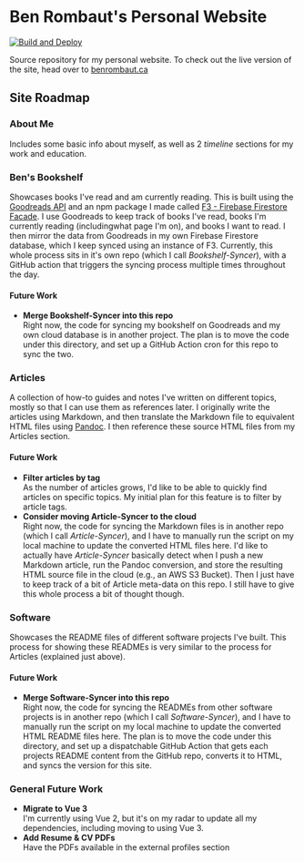 # Ben Rombaut's Personal Website

[![Build and Deploy](https://github.com/brombaut/benrombautca/actions/workflows/gh_pages_deploy.yml/badge.svg)](https://github.com/brombaut/benrombautca/actions/workflows/gh_pages_deploy.yml)

Source repository for my personal website. To check out the live version of the site, head over to [benrombaut.ca](https://www.benrombaut.ca)

## **Site Roadmap**

### **About Me**

Includes some basic info about myself, as well as 2 _timeline_ sections for my work and education.

### **Ben's Bookshelf**

Showcases books I've read and am currently reading. This is built using the [Goodreads API](https://www.goodreads.com/api) and an npm package I made called [F3 - Firebase Firestore Facade](https://www.npmjs.com/package/firebase-firestore-facade). I use Goodreads to keep track of books I've read, books I'm currently reading (includingwhat page I'm on), and books I want to read. I then mirror the data from Goodreads in my own Firebase Firestore database, which I keep synced using an instance of F3. Currently, this whole process sits in it's own repo (which I call _Bookshelf-Syncer_), with a GitHub action that triggers the syncing process multiple times throughout the day.

#### Future Work

- **Merge Bookshelf-Syncer into this repo**  
  Right now, the code for syncing my bookshelf on Goodreads and my own cloud database is in another project. The plan is to move the code under this directory, and set up a GitHub Action cron for this repo to sync the two.

### **Articles**

A collection of how-to guides and notes I've written on different topics, mostly so that I can use them as references later. I originally write the articles using Markdown, and then translate the Markdown file to equivalent HTML files using [Pandoc](https://pandoc.org/). I then reference these source HTML files from my Articles section.

#### Future Work

- **Filter articles by tag**  
  As the number of articles grows, I'd like to be able to quickly find articles on specific topics. My initial plan for this feature is to filter by article tags.
- **Consider moving Article-Syncer to the cloud**  
  Right now, the code for syncing the Markdown files is in another repo (which I call _Article-Syncer_), and I have to manually run the script on my local machine to update the converted HTML files here. I'd like to actually have _Article-Syncer_ basically detect when I push a new Markdown article, run the Pandoc conversion, and store the resulting HTML source file in the cloud (e.g., an AWS S3 Bucket). Then I just have to keep track of a bit of Article meta-data on this repo. I still have to give this whole process a bit of thought though.

### **Software**

Showcases the README files of different software projects I've built. This process for showing these READMEs is very similar to the process for Articles (explained just above).

#### Future Work

- **Merge Software-Syncer into this repo**  
  Right now, the code for syncing the READMEs from other software projects is in another repo (which I call _Software-Syncer_), and I have to manually run the script on my local machine to update the converted HTML README files here. The plan is to move the code under this directory, and set up a dispatchable GitHub Action that gets each projects README content from the GitHub repo, converts it to HTML, and syncs the version for this site.

### **General Future Work**

- **Migrate to Vue 3**  
  I'm currently using Vue 2, but it's on my radar to update all my dependencies, including moving to using Vue 3.
- **Add Resume & CV PDFs**  
  Have the PDFs available in the external profiles section
